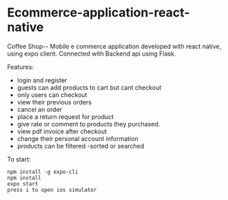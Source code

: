 # Ecommerce-application-react-native
 
 Coffee Shop-- Mobile e commerce application developed with react native, using expo client. Connected with Backend api using Flask.

Features:
- login and register
- guests can add products to cart but cant checkout
- only users can checkout
- view their previous orders
- cancel an order
- place a return request for product
- give rate or comment to products they purchased.
- view pdf invoice after checkout
- change their personal account information
- products can be filtered -sorted or searched
 
To start:
```
npm install -g expo-cli
npm install
expo start
press i to open ios simulator
```
